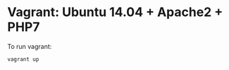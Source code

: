 Vagrant: Ubuntu 14.04 + Apache2 + PHP7
======================================

To run vagrant:
```sh
vagrant up
```

